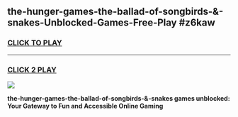 
## the-hunger-games-the-ballad-of-songbirds-&-snakes-Unblocked-Games-Free-Play #z6kaw
<h3>
<a href="https://us.freeplayer.one?title=the-hunger-games-the-ballad-of-songbirds-&-snakes&ref=9M">CLICK TO PLAY</a></h3>
<hr>

<h3>
<a href="https://us.freeplayer.one?title=the-hunger-games-the-ballad-of-songbirds-&-snakes&ref=9M">CLICK 2 PLAY</a>
  
</h3>

<a href="https://us.freeplayer.one?title=the-hunger-games-the-ballad-of-songbirds-&-snakes&ref=9M"><img src="https://clearcache.store/games.png"></a>


**the-hunger-games-the-ballad-of-songbirds-&-snakes games unblocked: Your Gateway to Fun and Accessible Online Gaming**
